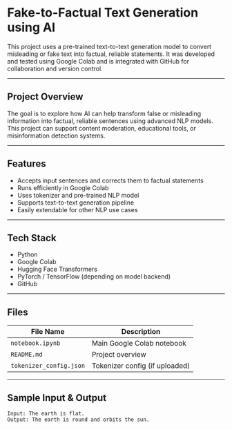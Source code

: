 #  Fake-to-Factual Text Generation using AI

This project uses a pre-trained text-to-text generation model to convert misleading or fake text into factual, reliable statements. It was developed and tested using Google Colab and is integrated with GitHub for collaboration and version control.

---

##  Project Overview

The goal is to explore how AI can help transform false or misleading information into factual, reliable sentences using advanced NLP models. This project can support content moderation, educational tools, or misinformation detection systems.

---

##  Features

-  Accepts input sentences and corrects them to factual statements
-  Runs efficiently in Google Colab
-  Uses tokenizer and pre-trained NLP model
-  Supports text-to-text generation pipeline
-  Easily extendable for other NLP use cases

---

##  Tech Stack

- Python
- Google Colab
- Hugging Face Transformers
- PyTorch / TensorFlow (depending on model backend)
- GitHub

---

##  Files

| File Name               | Description                         |
|------------------------|-------------------------------------|
| `notebook.ipynb`       | Main Google Colab notebook          |
| `README.md`            | Project overview                    |
| `tokenizer_config.json`| Tokenizer config (if uploaded)      |

---

##  Sample Input & Output

```plaintext
Input: The earth is flat.
Output: The earth is round and orbits the sun.
